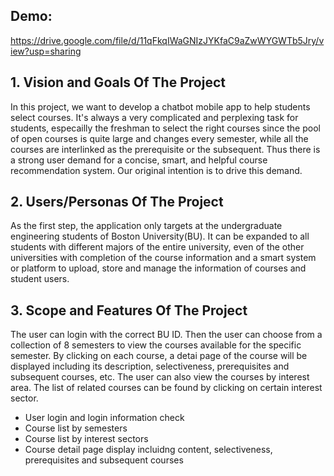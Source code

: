 ## Demo:
https://drive.google.com/file/d/11qFkqIWaGNIzJYKfaC9aZwWYGWTb5Jry/view?usp=sharing

## 1. Vision and Goals Of The Project
In this project, we want to develop a chatbot mobile app to help students select courses. 
It's always a very complicated and perplexing task for students, especailly the freshman to select the right courses since the pool of open courses is quite large and changes every semester, while all the courses are interlinked as the prerequisite or the subsequent. Thus there is a strong user demand for a concise, smart, and helpful course recommendation system. Our original intention is to drive this demand.

## 2. Users/Personas Of The Project
As the first step, the application only targets at the undergraduate engineering students of Boston University(BU). 
It can be expanded to all students with different majors of the entire university, even of the other universities with completion of the course information and a smart system or platform to upload, store and manage the information of courses and student users.

## 3. Scope and Features Of The Project
The user can login with the correct BU ID. Then the user can choose from a collection of 8 semesters to view the courses  available for the specific semester. By clicking on each course, a detai page of the course will be displayed including its description, selectiveness, prerequisites and subsequent courses, etc. The user can also view the courses by interest area. The list of related courses can be found by clicking on certain interest sector.

* User login and login information check
* Course list by semesters
* Course list by interest sectors
* Course detail page display incluidng content, selectiveness, prerequisites and subsequent courses

